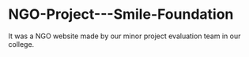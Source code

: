 # NGO-Project---Smile-Foundation
It was a NGO website made by our minor project evaluation team in our college.
